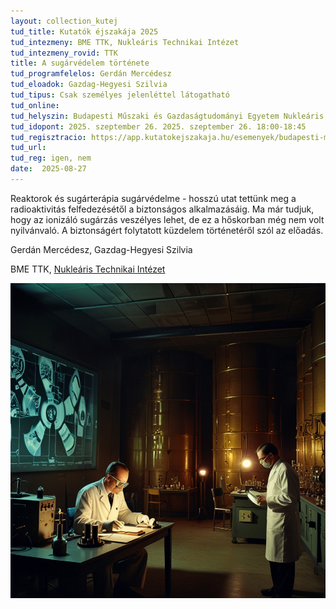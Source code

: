 ```yaml
---
layout: collection_kutej
tud_title: Kutatók éjszakája 2025
tud_intezmeny: BME TTK, Nukleáris Technikai Intézet
tud_intezmeny_rovid: TTK
title: A sugárvédelem története
tud_programfelelos: Gerdán Mercédesz
tud_eloadok: Gazdag-Hegyesi Szilvia
tud_tipus: Csak személyes jelenléttel látogatható 
tud_online: 
tud_helyszin: Budapesti Műszaki és Gazdaságtudományi Egyetem Nukleáris Technikai Intézet 1111 Budapest, Műegyetem rkp. 9., R épület 2. emelet 215. terem
tud_idopont: 2025. szeptember 26. 2025. szeptember 26. 18:00-18:45
tud_regisztracio: https://app.kutatokejszakaja.hu/esemenyek/budapesti-muszaki-es-gazdasagtudomanyi-egyetem-bme/a-sugarvedelem-tortenete-1
tud_url: 
tud_reg: igen, nem
date:  2025-08-27
---
```


Reaktorok és sugárterápia sugárvédelme - hosszú utat tettünk meg a radioaktivitás felfedezésétől a biztonságos alkalmazásáig. Ma már tudjuk, hogy az ionizáló sugárzás veszélyes lehet, de ez a hőskorban még nem volt nyilvánvaló. 
A biztonságért folytatott küzdelem történetéről szól az előadás.

Gerdán Mercédesz, Gazdag-Hegyesi Szilvia

BME TTK, [Nukleáris Technikai Intézet](https://www.reak.bme.hu/)

![A sugárvédelem története](../2025/images/a-sugarvedelem-tortenete.jpg)
